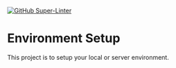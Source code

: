 [![GitHub Super-Linter](https://github.com/open-homelab/dev-environment/workflows/lint/badge.svg)](https://github.com/marketplace/actions/super-linter)

#  Environment Setup
This project is to setup your local or server environment.
